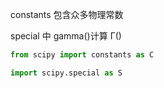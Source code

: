 constants 包含众多物理常数

special 中 gamma()计算 Γ()

```python
from scipy import constants as C

import scipy.special as S
```
